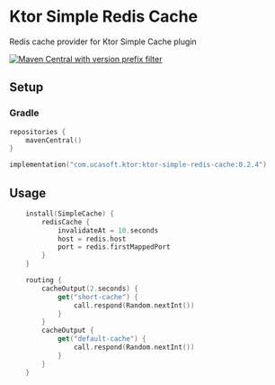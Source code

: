 # Ktor Simple Redis Cache
Redis cache provider for Ktor Simple Cache plugin

[![Maven Central with version prefix filter](https://img.shields.io/maven-central/v/com.ucasoft.ktor/ktor-simple-redis-cache/0.2.4?color=blue)](https://search.maven.org/artifact/com.ucasoft.ktor/ktor-simple-redis-cache/0.2.4/jar)
## Setup
### Gradle
```kotlin
repositories {
    mavenCentral()
}

implementation("com.ucasoft.ktor:ktor-simple-redis-cache:0.2.4")
```
## Usage
```kotlin
    install(SimpleCache) {
        redisCache {
            invalidateAt = 10.seconds
            host = redis.host
            port = redis.firstMappedPort
        }
    }

    routing {
        cacheOutput(2.seconds) {
            get("short-cache") {
                call.respond(Random.nextInt())
            }
        }
        cacheOutput {
            get("default-cache") {
                call.respond(Random.nextInt())
            }
        }
    }
```